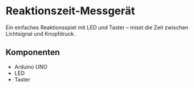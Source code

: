 # Reaktionszeit-Messgerät

Ein einfaches Reaktionsspiel mit LED und Taster – misst die Zeit zwischen Lichtsignal und Knopfdruck.

## Komponenten
- Arduino UNO
- LED
- Taster

